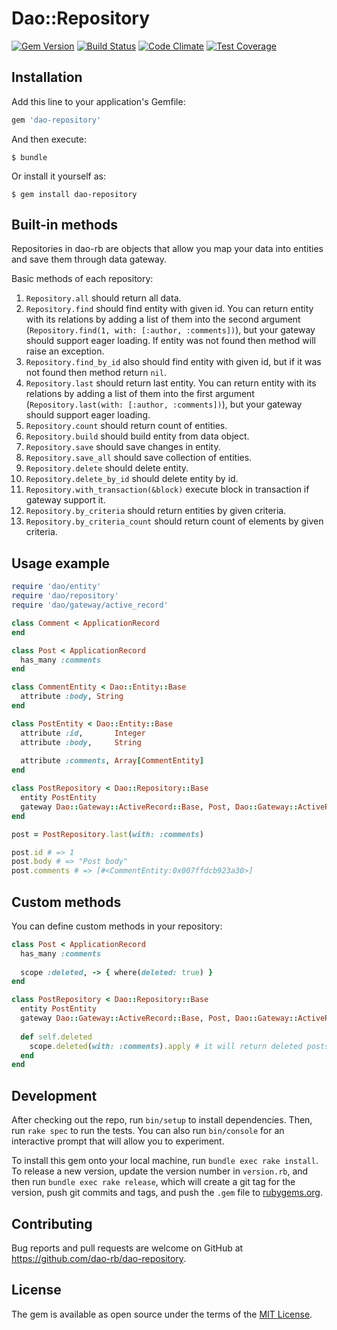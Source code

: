 # Dao::Repository

[![Gem Version](https://badge.fury.io/rb/dao-repository.svg)](https://badge.fury.io/rb/dao-repository)
[![Build Status](https://travis-ci.org/dao-rb/dao-repository.svg?branch=master)](https://travis-ci.org/dao-rb/dao-repository)
[![Code Climate](https://codeclimate.com/github/dao-rb/dao-repository/badges/gpa.svg)](https://codeclimate.com/github/dao-rb/dao-repository)
[![Test Coverage](https://codeclimate.com/repos/5777e091620b91007d0001e3/badges/c01a62725cb50df7d9f9/coverage.svg)](https://codeclimate.com/repos/5777e091620b91007d0001e3/coverage)

## Installation

Add this line to your application's Gemfile:

```ruby
gem 'dao-repository'
```

And then execute:

    $ bundle

Or install it yourself as:

    $ gem install dao-repository
    
## Built-in methods

Repositories in dao-rb are objects that allow you map your data into entities and save them through data gateway.

Basic methods of each repository:

1. `Repository.all` should return all data.
2. `Repository.find` should find entity with given id. You can return entity with its relations by adding a list of them into the second argument (`Repository.find(1, with: [:author, :comments])`), but your gateway should support eager loading. If entity was not found then method will raise an exception.
3. `Repository.find_by_id` also should find entity with given id, but if it was not found then method return `nil`.
4. `Repository.last` should return last entity. You can return entity with its relations by adding a list of them into the first argument (`Repository.last(with: [:author, :comments])`), but your gateway should support eager loading.
5. `Repository.count` should return count of entities.
6. `Repository.build` should build entity from data object.
7. `Repository.save` should save changes in entity.
8. `Repository.save_all` should save collection of entities.
9. `Repository.delete` should delete entity.
10. `Repository.delete_by_id` should delete entity by id.
11. `Repository.with_transaction(&block)` execute block in transaction if gateway support it.
12. `Repository.by_criteria` should return entities by given criteria.
13. `Repository.by_criteria_count` should return count of elements by given criteria.

## Usage example

```ruby
require 'dao/entity'
require 'dao/repository'
require 'dao/gateway/active_record'

class Comment < ApplicationRecord
end

class Post < ApplicationRecord
  has_many :comments
end

class CommentEntity < Dao::Entity::Base
  attribute :body, String
end

class PostEntity < Dao::Entity::Base
  attribute :id,       Integer
  attribute :body,     String
  
  attribute :comments, Array[CommentEntity]
end

class PostRepository < Dao::Repository::Base
  entity PostEntity
  gateway Dao::Gateway::ActiveRecord::Base, Post, Dao::Gateway::ActiveRecord::BaseTransformer
end

post = PostRepository.last(with: :comments)

post.id # => 1
post.body # => "Post body"
post.comments # => [#<CommentEntity:0x007ffdcb923a30>]
```

## Custom methods

You can define custom methods in your repository:

```ruby
class Post < ApplicationRecord
  has_many :comments
  
  scope :deleted, -> { where(deleted: true) }
end

class PostRepository < Dao::Repository::Base
  entity PostEntity
  gateway Dao::Gateway::ActiveRecord::Base, Post, Dao::Gateway::ActiveRecord::BaseTransformer
  
  def self.deleted
    scope.deleted(with: :comments).apply # it will return deleted posts with loaded comments.
  end
end
```

## Development

After checking out the repo, run `bin/setup` to install dependencies. Then, run `rake spec` to run the tests. You can also run `bin/console` for an interactive prompt that will allow you to experiment.

To install this gem onto your local machine, run `bundle exec rake install`. To release a new version, update the version number in `version.rb`, and then run `bundle exec rake release`, which will create a git tag for the version, push git commits and tags, and push the `.gem` file to [rubygems.org](https://rubygems.org).

## Contributing

Bug reports and pull requests are welcome on GitHub at https://github.com/dao-rb/dao-repository.


## License

The gem is available as open source under the terms of the [MIT License](http://opensource.org/licenses/MIT).
